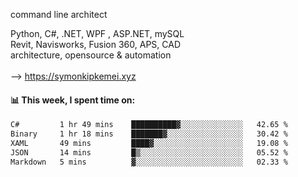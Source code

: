 command line architect

Python, C#, .NET, WPF , ASP.NET, mySQL <br>
Revit, Navisworks, Fusion 360, APS, CAD <br>
architecture, opensource & automation<br>
<br>
--> https://symonkipkemei.xyz

#### 📊 This week, I spent time on:
<!--START_SECTION:waka-->

```txt
C#         1 hr 49 mins    ██████████▓░░░░░░░░░░░░░░   42.65 %
Binary     1 hr 18 mins    ███████▓░░░░░░░░░░░░░░░░░   30.42 %
XAML       49 mins         ████▓░░░░░░░░░░░░░░░░░░░░   19.08 %
JSON       14 mins         █▒░░░░░░░░░░░░░░░░░░░░░░░   05.52 %
Markdown   5 mins          ▓░░░░░░░░░░░░░░░░░░░░░░░░   02.33 %
```

<!--END_SECTION:waka-->
